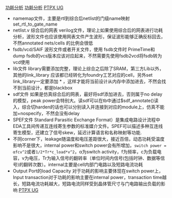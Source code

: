 [功耗分析](https://www.cnblogs.com/IClearner/p/6898463.html)
[功耗分析](https://www.cnblogs.com/IClearner/p/6893645.html)
[PTPX UG](https://picture.iczhiku.com/resource/eetop/sYkefefZjIyJFmbB.pdf)
* namemap文件，主要是rtl到综合后netlist的门级name映射
set_rtl_to_gate_name
* netlist.v 综合后的网表 verilog文件，理论上如果使用综合后的网表进行功耗分析，波形文件也应该使用网表文件产生波形，保证波形能够正确反标回去，不然annotated nets/cells 的比例会很低
* fsdb/vcd/SAIF
波形文件或者开关文件，使用 fsdb文件时 PrimeTime和dump fsdb的vcs版本应该对应起来，不然需要先使用fsdb2vcd将fsdb转为vcd使用
* lib文件
library需要添加完整，理论上综合之后除了SRAM，第三方Lib以外，其他的link_library 应该都已经转化为foundry工艺对应的cell，另外set link_library一定要添加 * ，这样才能将当前设计从内存中添加进去，不然会找不到当前设计，都是blackbox
* sdf文件
如果是仿真综合后的网表，最好将sdf添加进去，否则属于no delay 的模型，peak power会特别大。读sdf可以在tb中通过$sdf_annotate()读入，综合切harden的话也可以分别读入并连接到对应的module上，仿真不能加+nospecify，不然会没有delay
* SPEF文件
Standard Parasitic Exchange Format）是集成电路设计流程中EDA工具间传递互连线寄生参数的标准媒介文件。SPEF可以描述多种互连线寄生模型，还建立了信号skew，延迟计算语言和名称映射等功能.
* 不同corner下，leakage随温度和电压差距很大，接近百倍，动态功耗受温度影响不是很大，internal power和switch power会有所增加，`switch power =  αfcv^2`或者`1/2*Tr*c_load*v^2`，α为switch activity，f为频率，c为负载电容，v为电压，Tr为输入信号的翻转率（单位时间内信号(包括时钟、数据等信号)的翻转次数）。internal主要是cell内部门电路以及短路电流功耗
* Output Port的load Capacity 对于功耗的影响主要体现在switch power上，Input transaction对于功耗的影响主要在internal power，transaction time越长，短路电流功耗越大，短路电流同样受到晶体管尺寸与门电路输出负载的影响
[PTPX UG](https://picture.iczhiku.com/resource/eetop/sYkefefZjIyJFmbB.pdf)
